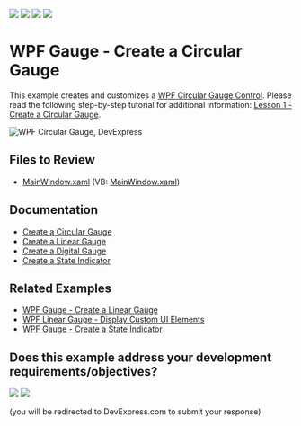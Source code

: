 <!-- default badges list -->
![](https://img.shields.io/endpoint?url=https://codecentral.devexpress.com/api/v1/VersionRange/128570500/22.2.2%2B)
[![](https://img.shields.io/badge/Open_in_DevExpress_Support_Center-FF7200?style=flat-square&logo=DevExpress&logoColor=white)](https://supportcenter.devexpress.com/ticket/details/E3199)
[![](https://img.shields.io/badge/📖_How_to_use_DevExpress_Examples-e9f6fc?style=flat-square)](https://docs.devexpress.com/GeneralInformation/403183)
[![](https://img.shields.io/badge/💬_Leave_Feedback-feecdd?style=flat-square)](#does-this-example-address-your-development-requirementsobjectives)
<!-- default badges end -->

# WPF Gauge - Create a Circular Gauge

This example creates and customizes a [WPF Circular Gauge Control](https://docs.devexpress.com/WPF/DevExpress.Xpf.Gauges.CircularGaugeControl). Please read the following step-by-step tutorial for additional information: [Lesson 1 - Create a Circular Gauge](https://docs.devexpress.com/WPF/9800/controls-and-libraries/gauge-controls/getting-started/lesson-1-create-a-circular-gauge).

![WPF Circular Gauge, DevExpress](https://raw.githubusercontent.com/DevExpress-Examples/dxgauges-getting-started-lesson-1-create-a-circular-gauge-e3199/22.2.2%2B/i/wpf-circular-gauge-devexpress.png)


## Files to Review

* [MainWindow.xaml](./CS/MainWindow.xaml) (VB: [MainWindow.xaml](./VB/MainWindow.xaml))


## Documentation

* [Create a Circular Gauge](https://docs.devexpress.com/WPF/9800/controls-and-libraries/gauge-controls/getting-started/lesson-1-create-a-circular-gauge)
* [Create a Linear Gauge](https://docs.devexpress.com/WPF/9801/controls-and-libraries/gauge-controls/getting-started/lesson-2-create-a-linear-gauge)
* [Create a Digital Gauge](https://docs.devexpress.com/WPF/10664/controls-and-libraries/gauge-controls/getting-started/lesson-3-create-a-digital-gauge)
* [Create a State Indicator](https://docs.devexpress.com/WPF/10665/controls-and-libraries/gauge-controls/getting-started/lesson-4-create-a-state-indicator)


## Related Examples

* [WPF Gauge - Create a Linear Gauge](https://github.com/DevExpress-Examples/wpf-tutorial-create-linear-gauge)
* [WPF Linear Gauge - Display Custom UI Elements](https://github.com/DevExpress-Examples/wpf-linear-gauge-display-custom-ui-elements)
* [WPF Gauge - Create a State Indicator](https://github.com/DevExpress-Examples/wpf-gauge-create-state-indicator)
<!-- feedback -->
## Does this example address your development requirements/objectives?

[<img src="https://www.devexpress.com/support/examples/i/yes-button.svg"/>](https://www.devexpress.com/support/examples/survey.xml?utm_source=github&utm_campaign=wpf-create-circular-gauge-control&~~~was_helpful=yes) [<img src="https://www.devexpress.com/support/examples/i/no-button.svg"/>](https://www.devexpress.com/support/examples/survey.xml?utm_source=github&utm_campaign=wpf-create-circular-gauge-control&~~~was_helpful=no)

(you will be redirected to DevExpress.com to submit your response)
<!-- feedback end -->
